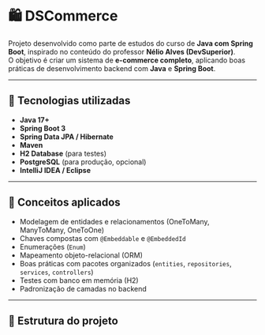 # 🛍️ DSCommerce

Projeto desenvolvido como parte de estudos do curso de **Java com Spring Boot**, inspirado no conteúdo do professor **Nélio Alves (DevSuperior)**.  
O objetivo é criar um sistema de **e-commerce completo**, aplicando boas práticas de desenvolvimento backend com **Java** e **Spring Boot**.

---

## 🚀 Tecnologias utilizadas

- **Java 17+**
- **Spring Boot 3**
- **Spring Data JPA / Hibernate**
- **Maven**
- **H2 Database** (para testes)
- **PostgreSQL** (para produção, opcional)
- **IntelliJ IDEA / Eclipse**

---

## 🧠 Conceitos aplicados

- Modelagem de entidades e relacionamentos (OneToMany, ManyToMany, OneToOne)
- Chaves compostas com `@Embeddable` e `@EmbeddedId`
- Enumerações (`Enum`)
- Mapeamento objeto-relacional (ORM)
- Boas práticas com pacotes organizados (`entities`, `repositories`, `services`, `controllers`)
- Testes com banco em memória (H2)
- Padronização de camadas no backend

---

## 📂 Estrutura do projeto

